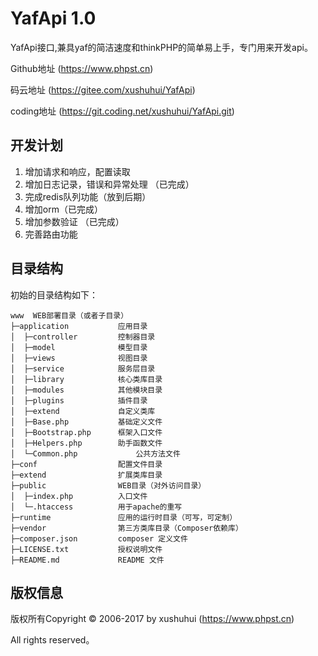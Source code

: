 YafApi 1.0
===============

YafApi接口,兼具yaf的简洁速度和thinkPHP的简单易上手，专门用来开发api。

Github地址 (https://www.phpst.cn)

码云地址 (https://gitee.com/xushuhui/YafApi)

coding地址 (https://git.coding.net/xushuhui/YafApi.git)

## 开发计划
1. 增加请求和响应，配置读取
2. 增加日志记录，错误和异常处理 （已完成）
3. 完成redis队列功能（放到后期）
4. 增加orm（已完成）
5. 增加参数验证 （已完成）
6. 完善路由功能
## 目录结构

初始的目录结构如下：

~~~
www  WEB部署目录（或者子目录）
├─application           应用目录
│  ├─controller         控制器目录
│  ├─model              模型目录
│  ├─views              视图目录
│  ├─service            服务层目录
│  ├─library            核心类库目录
│  ├─modules            其他模块目录
│  ├─plugins            插件目录
│  ├─extend             自定义类库
│  ├─Base.php           基础定义文件
│  ├─Bootstrap.php      框架入口文件
│  ├─Helpers.php        助手函数文件
│  └─Common.php             公共方法文件
├─conf                  配置文件目录
├─extend                扩展类库目录
├─public                WEB目录（对外访问目录）
│  ├─index.php          入口文件
│  └─.htaccess          用于apache的重写
├─runtime               应用的运行时目录（可写，可定制）
├─vendor                第三方类库目录（Composer依赖库）
├─composer.json         composer 定义文件
├─LICENSE.txt           授权说明文件
├─README.md             README 文件
~~~

## 版权信息

版权所有Copyright © 2006-2017 by xushuhui  (https://www.phpst.cn)

All rights reserved。




